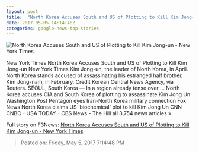 ```yaml
---
layout: post
title:  "North Korea Accuses South and US of Plotting to Kill Kim Jong-un - New York Times"
date: 2017-05-05 14:14:48Z
categories: google-news-top-stories
---
```


![North Korea Accuses South and US of Plotting to Kill Kim Jong-un - New York Times](https://static01.nyt.com/images/2017/05/06/world/06NKorea/06NKorea-facebookJumbo.jpg)

New York Times North Korea Accuses South and US of Plotting to Kill Kim Jong-un New York Times Kim Jong-un, the leader of North Korea, in April. North Korea stands accused of assassinating his estranged half brother, Kim Jong-nam, in February. Credit Korean Central News Agency, via Reuters. SEOUL, South Korea — In a region already tense over ... North Korea accuses CIA and South Korea of plotting to assassinate Kim Jong Un Washington Post Pentagon eyes Iran-North Korea military connection Fox News North Korea claims US 'biochemical' plot to kill Kim Jong Un CNN CNBC - USA TODAY - CBS News - The Hill all 3,754 news articles »


Full story on F3News: [North Korea Accuses South and US of Plotting to Kill Kim Jong-un - New York Times](http://www.f3nws.com/n/cUmPFB)

> Posted on: Friday, May 5, 2017 7:14:48 PM
